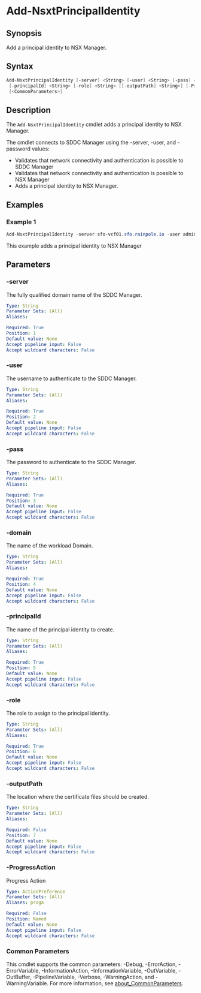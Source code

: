 # Add-NsxtPrincipalIdentity

## Synopsis

Add a principal identity to NSX Manager.

## Syntax

```powershell
Add-NsxtPrincipalIdentity [-server] <String> [-user] <String> [-pass] <String> [-domain] <String>
 [-principalId] <String> [-role] <String> [[-outputPath] <String>] [-ProgressAction <ActionPreference>]
 [<CommonParameters>]
```

## Description

The `Add-NsxtPrincipalIdentity` cmdlet adds a principal identity to NSX Manager.

The cmdlet connects to SDDC Manager using the -server, -user, and -password values:

- Validates that network connectivity and authentication is possible to SDDC Manager
- Validates that network connectivity and authentication is possible to NSX Manager
- Adds a principal identity to NSX Manager.

## Examples

### Example 1

```powershell
Add-NsxtPrincipalIdentity -server sfo-vcf01.sfo.rainpole.io -user administrator@vsphere.local -pass VMw@re1! -domain sfo-m01 -principalId svc-iom-sfo-m01-nsx01 -role enterprise_admin
```

This example adds a principal identity to NSX Manager

## Parameters

### -server

The fully qualified domain name of the SDDC Manager.

```yaml
Type: String
Parameter Sets: (All)
Aliases:

Required: True
Position: 1
Default value: None
Accept pipeline input: False
Accept wildcard characters: False
```

### -user

The username to authenticate to the SDDC Manager.

```yaml
Type: String
Parameter Sets: (All)
Aliases:

Required: True
Position: 2
Default value: None
Accept pipeline input: False
Accept wildcard characters: False
```

### -pass

The password to authenticate to the SDDC Manager.

```yaml
Type: String
Parameter Sets: (All)
Aliases:

Required: True
Position: 3
Default value: None
Accept pipeline input: False
Accept wildcard characters: False
```

### -domain

The name of the workload Domain.

```yaml
Type: String
Parameter Sets: (All)
Aliases:

Required: True
Position: 4
Default value: None
Accept pipeline input: False
Accept wildcard characters: False
```

### -principalId

The name of the principal identity to create.

```yaml
Type: String
Parameter Sets: (All)
Aliases:

Required: True
Position: 5
Default value: None
Accept pipeline input: False
Accept wildcard characters: False
```

### -role

The role to assign to the principal identity.

```yaml
Type: String
Parameter Sets: (All)
Aliases:

Required: True
Position: 6
Default value: None
Accept pipeline input: False
Accept wildcard characters: False
```

### -outputPath

The location where the certificate files should be created.

```yaml
Type: String
Parameter Sets: (All)
Aliases:

Required: False
Position: 7
Default value: None
Accept pipeline input: False
Accept wildcard characters: False
```

### -ProgressAction

Progress Action

```yaml
Type: ActionPreference
Parameter Sets: (All)
Aliases: proga

Required: False
Position: Named
Default value: None
Accept pipeline input: False
Accept wildcard characters: False
```

### Common Parameters

This cmdlet supports the common parameters: -Debug, -ErrorAction, -ErrorVariable, -InformationAction, -InformationVariable, -OutVariable, -OutBuffer, -PipelineVariable, -Verbose, -WarningAction, and -WarningVariable. For more information, see [about_CommonParameters](http://go.microsoft.com/fwlink/?LinkID=113216).
